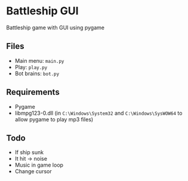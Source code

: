 # Battleship GUI

Battleship game with GUI using pygame

## Files

- Main menu: `main.py`
- Play: `play.py`
- Bot brains: `bot.py`

## Requirements

- Pygame
- libmpg123-0.dll (in `C:\Windows\System32` and `C:\Windows\SysWOW64` to allow pygame to play mp3 files)

## Todo

- If ship sunk
- It hit -> noise
- Music in game loop
- Change cursor